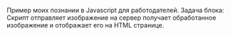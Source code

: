 Пример моих познании в Javascript для работодателей. 
Задача блока: Скрипт отправляет изображение на сервер получает обработанное изображение  и отображает его на HTML странице.
